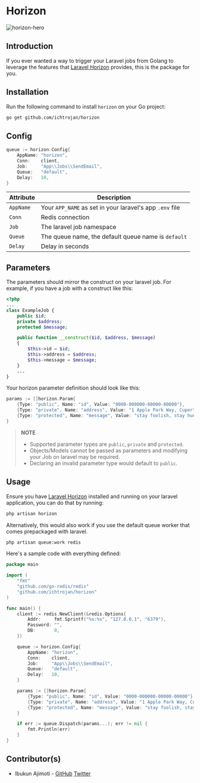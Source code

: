 # Horizon

![horizon-hero](https://github.com/ichtrojan/horus/assets/5338836/d941abe3-d232-4393-91f5-7dc2fe37536c)

## Introduction

If you ever wanted a way to trigger your Laravel jobs from Golang to leverage the features that [Laravel Horizon](https://laravel.com/docs/10.x/horizon) provides, this is the package for you.

## Installation

Run the following command to install `horizon` on your Go project:

```bash
go get github.com/ichtrojan/horizon
```

## Config

```go
queue := horizon.Config{
    AppName: "horizon",
    Conn:    client,
    Job:     "App\\Jobs\\SendEmail",
    Queue:   "default",
    Delay:   10,
}
```

| Attribute	   | Description 	                                             |
|--------------|-----------------------------------------------------------|
| 	  `AppName` | 	Your `APP_NAME` as set in your laravel's app `.env` file |  
| 	   `Conn`   | 	    Redis connection                                     |
| 	   `Job`    | 	    The laravel job namespace                            | 
| 	   `Queue`  | 	    The queue name, the default queue name is `default`  |
| 	   `Delay`  | 	    Delay in seconds                                     |

## Parameters

The parameters should mirror the construct on your laravel job. For example, if you have a job with a construct like this:

```php
<?php
...
class ExampleJob {
    public $id;
    private $address;
    protected $message;

    public function __construct($id, $address, $message)
    {
        $this->id = $id;
        $this->address = $address;
        $this->message = $message;
    }
    ...
}
```

Your horizon parameter definition should look like this:

```go
params := []horizon.Param{
    {Type: "public", Name: "id", Value: "0000-000000-00000-00000"},
    {Type: "private", Name: "address", Value: "1 Apple Park Way, Cupertino, California, USA"},
    {Type: "protected", Name: "message", Value: "stay foolish, stay hungry"},
}
```

> **NOTE**
> * Supported parameter types are `public`, `private` and `protected`.
> * Objects/Models cannot be passed as parameters and modifying your Job on laravel may be required.
> * Declaring an invalid parameter type would default to `public`.

## Usage

Ensure you have [Laravel Horizon](https://laravel.com/docs/10.x/horizon) installed and running on your laravel application, you can do that by running:

```bash
php artisan horizon
```

Alternatively, this would also work if you use the default queue worker that comes prepackaged with laravel.

```bash
php artisan queue:work redis
```

Here's a sample code with everything defined:

```go
package main

import (
	"fmt"
	"github.com/go-redis/redis"
	"github.com/ichtrojan/horizon"
)

func main() {
	client := redis.NewClient(&redis.Options{
		Addr:     fmt.Sprintf("%s:%s", "127.0.0.1", "6379"),
		Password: "",
		DB:       0,
	})

	queue := horizon.Config{
		AppName: "horizon",
		Conn:    client,
		Job:     "App\\Jobs\\SendEmail",
		Queue:   "default",
		Delay:   10,
	}

	params := []horizon.Param{
		{Type: "public", Name: "id", Value: "0000-000000-00000-00000"},
		{Type: "private", Name: "address", Value: "1 Apple Park Way, Cupertino, California, USA"},
		{Type: "protected", Name: "message", Value: "stay foolish, stay hungry"},
	}

	if err := queue.Dispatch(params...); err != nil {
		fmt.Println(err)
	}
}

```

## Contributor(s)

- Ibukun Ajimoti - [GitHub](https://github.com/ajimoti) [Twitter](https://x.com/ajimotea)